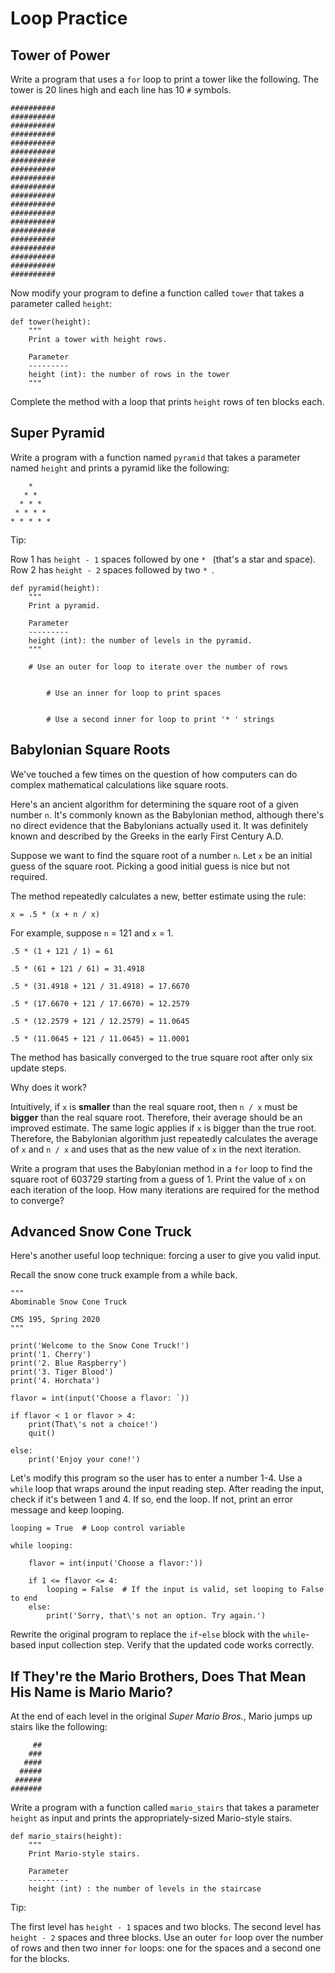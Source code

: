 # Loop Practice

## Tower of Power

Write a program that uses a `for` loop to print a tower like the following. The tower is 20 lines high and each line has 10 `#` symbols.

```
##########
##########
##########
##########
##########
##########
##########
##########
##########
##########
##########
##########
##########
##########
##########
##########
##########
##########
##########
##########
```

Now modify your program to define a function called `tower` that takes a parameter called `height`:

```
def tower(height):
    """
    Print a tower with height rows.
    
    Parameter
    ---------
    height (int): the number of rows in the tower
    """
```

Complete the method with a loop that prints `height` rows of ten blocks each.

## Super Pyramid

Write a program with a function named `pyramid` that takes a parameter named `height` and prints a pyramid like the following:

```
    *
   * *
  * * *
 * * * *
* * * * *
```

Tip:

Row 1 has `height - 1` spaces followed by one `* ` (that's a star and space). Row 2 has `height - 2` spaces followed by two `* `.

```
def pyramid(height):
    """
    Print a pyramid.
    
    Parameter
    ---------
    height (int): the number of levels in the pyramid.
    """

    # Use an outer for loop to iterate over the number of rows
    
    
        # Use an inner for loop to print spaces
        
        
        # Use a second inner for loop to print '* ' strings
```

## Babylonian Square Roots

We've touched a few times on the question of how computers can do complex mathematical calculations like square roots.

Here's an ancient algorithm for determining the square root of a given number `n`. It's commonly known as the Babylonian method,
although there's no direct evidence that the Babylonians actually used it. It was definitely known and described by the Greeks in the
early First Century A.D.

Suppose we want to find the square root of a number `n`. Let `x` be an initial guess of the square root. Picking a good initial guess
is nice but not required.

The method repeatedly calculates a new, better estimate using the rule:

```
x = .5 * (x + n / x)
```

For example, suppose `n` = 121 and `x` = 1.

```
.5 * (1 + 121 / 1) = 61

.5 * (61 + 121 / 61) = 31.4918

.5 * (31.4918 + 121 / 31.4918) = 17.6670

.5 * (17.6670 + 121 / 17.6670) = 12.2579

.5 * (12.2579 + 121 / 12.2579) = 11.0645

.5 * (11.0645 + 121 / 11.0645) = 11.0001
```

The method has basically converged to the true square root after only six update steps.

Why does it work?

Intuitively, if `x` is **smaller** than the real square root, then `n / x` must be **bigger** than the real square root. Therefore,
their average should be an improved estimate. The same logic applies if `x` is bigger than the true root. Therefore, the Babylonian
algorithm just repeatedly calculates the average of `x` and `n / x` and uses that as the new value of `x` in
the next iteration.

Write a program that uses the Babylonian method in a `for` loop to find the square root of 603729 starting from a guess of 1.
Print the value of `x` on each iteration of the loop. How many iterations are required for the method to converge?

## Advanced Snow Cone Truck

Here's another useful loop technique: forcing a user to give you valid input.

Recall the snow cone truck example from a while back.

```
"""
Abominable Snow Cone Truck

CMS 195, Spring 2020
"""

print('Welcome to the Snow Cone Truck!')
print('1. Cherry')
print('2. Blue Raspberry')
print('3. Tiger Blood')
print('4. Horchata')

flavor = int(input('Choose a flavor: `))

if flavor < 1 or flavor > 4:
    print(That\'s not a choice!')
    quit()
    
else:
    print('Enjoy your cone!')
```

Let's modify this program so the user has to enter a number 1-4. Use a `while` loop that wraps around the input reading step. After
reading the input, check if it's between 1 and 4. If so, end the loop. If not, print an error message and keep looping.

```
looping = True  # Loop control variable

while looping:

    flavor = int(input('Choose a flavor:'))
    
    if 1 <= flavor <= 4:
        looping = False  # If the input is valid, set looping to False to end
    else:
        print('Sorry, that\'s not an option. Try again.')
```

Rewrite the original program to replace the `if`-`else` block with the `while`-based input collection step. Verify that the updated
code works correctly.


## If They're the Mario Brothers, Does That Mean His Name is Mario Mario?

At the end of each level in the original *Super Mario Bros.*, Mario jumps up stairs like the following:

```
     ##
    ###
   ####
  #####
 ######
#######
```

Write a program with a function called `mario_stairs` that takes a parameter `height` as input and prints the appropriately-sized
Mario-style stairs.

```
def mario_stairs(height):
    """
    Print Mario-style stairs.
    
    Parameter
    ---------
    height (int) : the number of levels in the staircase
```

Tip:

The first level has `height - 1` spaces and two blocks. The second level has `height - 2` spaces and three blocks. Use an outer `for`
loop over the number of rows and then two inner `for` loops: one for the spaces and a second one for the blocks.

